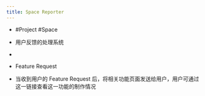 ```yaml
---
title: Space Reporter
---
```


- #Project #Space

- 用户反馈的处理系统

- 

- Feature Request

- 当收到用户的 Feature Request 后，将相关功能页面发送给用户，用户可通过这一链接查看这一功能的制作情况
